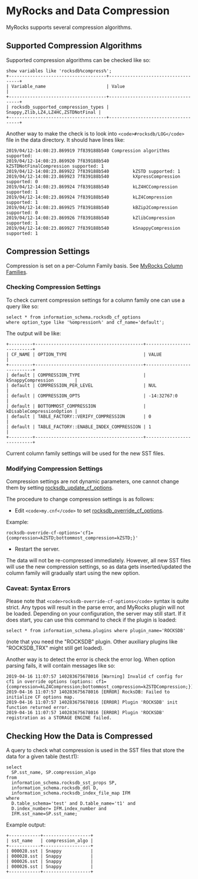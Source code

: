 
# MyRocks and Data Compression

MyRocks supports several compression algorithms.


## Supported Compression Algorithms


Supported compression algorithms can be checked like so:


```
show variables like 'rocksdb%compress%';
+-------------------------------------+------------------------------------+
| Variable_name                       | Value                              |
+-------------------------------------+------------------------------------+
| rocksdb_supported_compression_types | Snappy,Zlib,LZ4,LZ4HC,ZSTDNotFinal |
+-------------------------------------+------------------------------------+
```

Another way to make the check is to look into `<code>#rocksdb/LOG</code>` file in the data directory. It should have lines like:


```
2019/04/12-14:08:23.869919 7f839188b540 Compression algorithms supported:
2019/04/12-14:08:23.869920 7f839188b540         kZSTDNotFinalCompression supported: 1
2019/04/12-14:08:23.869922 7f839188b540         kZSTD supported: 1
2019/04/12-14:08:23.869923 7f839188b540         kXpressCompression supported: 0
2019/04/12-14:08:23.869924 7f839188b540         kLZ4HCCompression supported: 1
2019/04/12-14:08:23.869924 7f839188b540         kLZ4Compression supported: 1
2019/04/12-14:08:23.869925 7f839188b540         kBZip2Compression supported: 0
2019/04/12-14:08:23.869926 7f839188b540         kZlibCompression supported: 1
2019/04/12-14:08:23.869927 7f839188b540         kSnappyCompression supported: 1
```

## Compression Settings


Compression is set on a per-Column Family basis. See [MyRocks Column Families](myrocks-column-families.md).


### Checking Compression Settings


To check current compression settings for a column family one can use a query like so:


```
select * from information_schema.rocksdb_cf_options 
where option_type like '%ompression%' and cf_name='default';
```

The output will be like:


```
+---------+-----------------------------------------+---------------------------+
| CF_NAME | OPTION_TYPE                             | VALUE                     |
+---------+-----------------------------------------+---------------------------+
| default | COMPRESSION_TYPE                        | kSnappyCompression        |
| default | COMPRESSION_PER_LEVEL                   | NUL                       |
| default | COMPRESSION_OPTS                        | -14:32767:0               |
| default | BOTTOMMOST_COMPRESSION                  | kDisableCompressionOption |
| default | TABLE_FACTORY::VERIFY_COMPRESSION       | 0                         |
| default | TABLE_FACTORY::ENABLE_INDEX_COMPRESSION | 1                         |
+---------+-----------------------------------------+---------------------------+
```

Current column family settings will be used for the new SST files.


### Modifying Compression Settings


Compression settings are not dynamic parameters, one cannot change them by setting [rocksdb_update_cf_options](myrocks-system-variables.md#rocksdb_update_cf_options).


The procedure to change compression settings is as follows:


* Edit `<code>my.cnf</code>` to set [rocksdb_override_cf_options](myrocks-system-variables.md#rocksdb_override_cf_options).


Example:


```
rocksdb-override-cf-options='cf1={compression=kZSTD;bottommost_compression=kZSTD;}'
```

* Restart the server.


The data will not be re-compressed immediately. However, all new SST files will use the new compression settings, so as data gets inserted/updated the column family will gradually start using the new option.


### Caveat: Syntax Errors


Please note that `<code>rocksdb-override-cf-options</code>` syntax is quite strict. Any typos will result in the parse error, and MyRocks plugin will not be loaded. Depending on your configuration, the server may still start. If it does start, you can use this command to check if the plugin is loaded:


```
select * from information_schema.plugins where plugin_name='ROCKSDB'
```

(note that you need the "ROCKSDB" plugin. Other auxiliary plugins like "ROCKSDB_TRX" might still get loaded).


Another way is to detect the error is check the error log. When option parsing fails, it will contain messages like so:


```
2019-04-16 11:07:57 140283675678016 [Warning] Invalid cf config for cf1 in override options (options: cf1={compression=kLZ4Compression;bottommost_compression=kZSTDCompression;})
2019-04-16 11:07:57 140283675678016 [ERROR] RocksDB: Failed to initialize CF options map.
2019-04-16 11:07:57 140283675678016 [ERROR] Plugin 'ROCKSDB' init function returned error.
2019-04-16 11:07:57 140283675678016 [ERROR] Plugin 'ROCKSDB' registration as a STORAGE ENGINE failed.
```

## Checking How the Data is Compressed


A query to check what compression is used in the SST files that store the data for a given table (test.t1):


```
select
  SP.sst_name, SP.compression_algo
from
  information_schema.rocksdb_sst_props SP,
  information_schema.rocksdb_ddl D,
  information_schema.rocksdb_index_file_map IFM
where
  D.table_schema='test' and D.table_name='t1' and
  D.index_number= IFM.index_number and
  IFM.sst_name=SP.sst_name;
```

Example output:


```
+------------+------------------+
| sst_name   | compression_algo |
+------------+------------------+
| 000028.sst | Snappy           |
| 000028.sst | Snappy           |
| 000026.sst | Snappy           |
| 000026.sst | Snappy           |
+------------+------------------+
```
